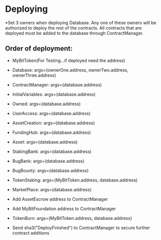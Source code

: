 # Deploying 
*Set 3 owners when deploying Database. Any one of these owners will be authorized to deploy the rest of the contracts. All contracts that are deployed must be added to the database through ContractManager.
## Order of deployment:
* MyBitToken(For Testing...if deployed need the address)

* Database: args=(ownerOne.address, ownerTwo.address, ownerThree.address)

* ContractManager: args=(database.address)

* InitialVariables: args=(database.address)

* Owned: args=(database.address)

* UserAccess: args=(database.address)

* AssetCreation: args=(database.address)

* FundingHub: args=(database.address)

* Asset: args=(database.address)

* StakingBank: args=(database.address)

* BugBank: args=(database.address)

* BugBounty: args=(database.address)

* TokenStaking: args=(MyBitToken.address, database.address)

* MarketPlace: args=(database.address)

* Add AssetEscrow address to ContractManager

* Add MyBitFoundation address to ContractManager 

* TokenBurn: args=(MyBitToken.address, database.address)

* Send sha3("DeployFinished") to ContractManager to secure further contract additions






